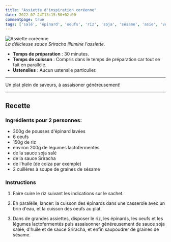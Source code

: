 ```yaml
---
title: "Assiette d'inspiration coréenne"
date: 2022-07-24T13:15:50+02:00
commentpage: true
tags: ['salé', 'épinard', 'oeufs', 'riz', 'soja', 'sésame', 'asie', 'végétarien', 'asiatique', 'sriracha', 'piment', 'coréen', 'huile de colaz', 'sésame']
---
```


![Assiette coréenne](/pictures/assiette_coreenne.jpeg)<br>
*La délicieuse sauce Sriracha illumine l'assiette.*

- **Temps de préparation** : 30 minutes.
- **Temps de cuisson** : Compris dans le temps de préparation car tout se fait en parallèle.
- **Ustensiles** : Aucun ustensile particulier. 

---

Un plat plein de saveurs, à assaisoner généreusement!

---

## Recette

### Ingrédients pour 2 personnes:

- 300g de pousses d'épinard lavées
- 6 oeufs
- 150g de riz
- environ 200g de légumes lactofermentés
- de la sauce soja salé
- de la sauce Sriracha
- de l'huile (de colza par exemple)
- 2 cuillères à soupe de graines de sésame

### Instructions

1. Faire cuire le riz suivant les indications sur le sachet.

2. En paralèlle, lancer: la cuisson des épinards dans une casserole avec un brin d'eau, et la cuisson des oeufs au plat.

3. Dans de grandes assiettes, disposer le riz, les épinards, les oeufs et les légumes lactofermentés puis assaisonner généreusement de sauce soja salée, d'huile et de sauce Sriracha, et enfin saupoudrer de graines de sésame.
